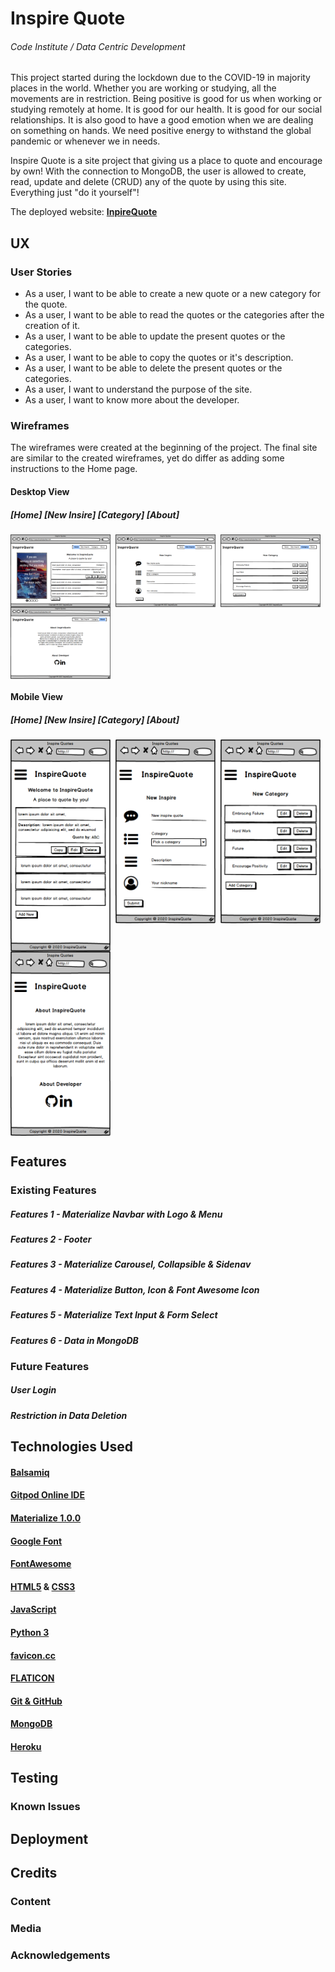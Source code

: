 # Inspire Quote
###### Code Institute / Data Centric Development

This project started during the lockdown due to the COVID-19 in majority places in the world. Whether you are working or studying, all the movements are in restriction. Being positive is good for us when working or studying remotely at home. It is good for our health. It is good for our social relationships. It is also good to have a good emotion when we are dealing on something on hands. We need positive energy to withstand the global pandemic or whenever we in needs.

Inspire Quote is a site project that giving us a place to quote and encourage by own! With the connection to MongoDB, the user is allowed to create, read, update and delete (CRUD) any of the quote by using this site. Everything just "do it yourself"!

The deployed website: **[InpireQuote](https://inspire-quote.herokuapp.com/)**

## UX
### User Stories
- As a user, I want to be able to create a new quote or a new category for the quote.
- As a user, I want to be able to read the quotes or the categories after the creation of it.
- As a user, I want to be able to update the present quotes or the categories.
- As a user, I want to be able to copy the quotes or it's description.
- As a user, I want to be able to delete the present quotes or the categories.
- As a user, I want to understand the purpose of the site.
- As a user, I want to know more about the developer.

### Wireframes
The wireframes were created at the beginning of the project. The final site are similar to the created wireframes, yet do differ as adding some instructions to the Home page.

#### Desktop View
##### [Home] [New Insire] [Category] [About]
<img src="wireframe/index_d_t.png" align=top width=160>&nbsp;
<img src="wireframe/new_inspire_d_t.png" align=top width=160>&nbsp;
<img src="wireframe/category_d_t.png" align=top width=160>&nbsp;
<img src="wireframe/about_d_t.png" align=top width=160>

#### Mobile View
##### [Home] [New Insire] [Category] [About]
<img src="wireframe/index_m.png" align=top width=160>&nbsp;
<img src="wireframe/new_inspire_m.png" align=top width=160>&nbsp;
<img src="wireframe/category_m.png" align=top width=160>&nbsp;
<img src="wireframe/about_m.png" align=top width=160>

## Features
### Existing Features
##### Features 1 - Materialize Navbar with Logo & Menu
##### Features 2 - Footer
##### Features 3 - Materialize Carousel, Collapsible & Sidenav
##### Features 4 - Materialize Button, Icon & Font Awesome Icon
##### Features 5 - Materialize Text Input & Form Select
##### Features 6 - Data in MongoDB

### Future Features
##### User Login
##### Restriction in Data Deletion

## Technologies Used
#### [Balsamiq](https://balsamiq.com/)
#### [Gitpod Online IDE](https://www.gitpod.io/)
#### [Materialize 1.0.0](https://materializecss.com/)
#### [Google Font](https://fonts.google.com/)
#### [FontAwesome](https://fontawesome.com/)
#### [HTML5](https://en.wikipedia.org/wiki/HTML5) & [CSS3](https://en.wikipedia.org/wiki/Cascading_Style_Sheets#CSS_3)
#### [JavaScript](https://en.wikipedia.org/wiki/JavaScript)
#### [Python 3](https://www.python.org/)
#### [favicon.cc](https://www.favicon.cc/)
#### [FLATICON](https://www.flaticon.com/)
#### [Git & GitHub](https://github.com/)
#### [MongoDB](https://www.mongodb.com/)
#### [Heroku](https://heroku.com/)

## Testing
### Known Issues

## Deployment

## Credits
### Content
### Media
### Acknowledgements

